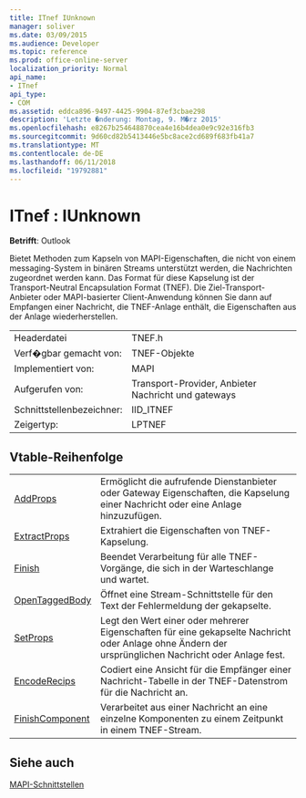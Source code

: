 ```yaml
---
title: ITnef IUnknown
manager: soliver
ms.date: 03/09/2015
ms.audience: Developer
ms.topic: reference
ms.prod: office-online-server
localization_priority: Normal
api_name:
- ITnef
api_type:
- COM
ms.assetid: eddca896-9497-4425-9904-87ef3cbae298
description: 'Letzte �nderung: Montag, 9. M�rz 2015'
ms.openlocfilehash: e8267b254648870cea4e16b4dea0e9c92e316fb3
ms.sourcegitcommit: 9d60cd82b5413446e5bc8ace2cd689f683fb41a7
ms.translationtype: MT
ms.contentlocale: de-DE
ms.lasthandoff: 06/11/2018
ms.locfileid: "19792881"
---
```

# <a name="itnef--iunknown"></a>ITnef : IUnknown

  
  
**Betrifft**: Outlook 
  
Bietet Methoden zum Kapseln von MAPI-Eigenschaften, die nicht von einem messaging-System in binären Streams unterstützt werden, die Nachrichten zugeordnet werden kann. Das Format für diese Kapselung ist der Transport-Neutral Encapsulation Format (TNEF). Die Ziel-Transport-Anbieter oder MAPI-basierter Client-Anwendung können Sie dann auf Empfangen einer Nachricht, die TNEF-Anlage enthält, die Eigenschaften aus der Anlage wiederherstellen.
  
|||
|:-----|:-----|
|Headerdatei  <br/> |TNEF.h  <br/> |
|Verf�gbar gemacht von:  <br/> |TNEF-Objekte  <br/> |
|Implementiert von:  <br/> |MAPI  <br/> |
|Aufgerufen von:  <br/> |Transport-Provider, Anbieter Nachricht und gateways  <br/> |
|Schnittstellenbezeichner:  <br/> |IID_ITNEF  <br/> |
|Zeigertyp:  <br/> |LPTNEF  <br/> |
   
## <a name="vtable-order"></a>Vtable-Reihenfolge

|||
|:-----|:-----|
|[AddProps](itnef-addprops.md) <br/> |Ermöglicht die aufrufende Dienstanbieter oder Gateway Eigenschaften, die Kapselung einer Nachricht oder eine Anlage hinzuzufügen.  <br/> |
|[ExtractProps](itnef-extractprops.md) <br/> |Extrahiert die Eigenschaften von TNEF-Kapselung.  <br/> |
|[Finish](itnef-finish.md) <br/> |Beendet Verarbeitung für alle TNEF-Vorgänge, die sich in der Warteschlange und wartet.  <br/> |
|[OpenTaggedBody](itnef-opentaggedbody.md) <br/> |Öffnet eine Stream-Schnittstelle für den Text der Fehlermeldung der gekapselte.  <br/> |
|[SetProps](itnef-setprops.md) <br/> |Legt den Wert einer oder mehrerer Eigenschaften für eine gekapselte Nachricht oder Anlage ohne Ändern der ursprünglichen Nachricht oder Anlage fest.  <br/> |
|[EncodeRecips](itnef-encoderecips.md) <br/> |Codiert eine Ansicht für die Empfänger einer Nachricht-Tabelle in der TNEF-Datenstrom für die Nachricht an.  <br/> |
|[FinishComponent](itnef-finishcomponent.md) <br/> |Verarbeitet aus einer Nachricht an eine einzelne Komponenten zu einem Zeitpunkt in einem TNEF-Stream.  <br/> |
   
## <a name="see-also"></a>Siehe auch



[MAPI-Schnittstellen](mapi-interfaces.md)

